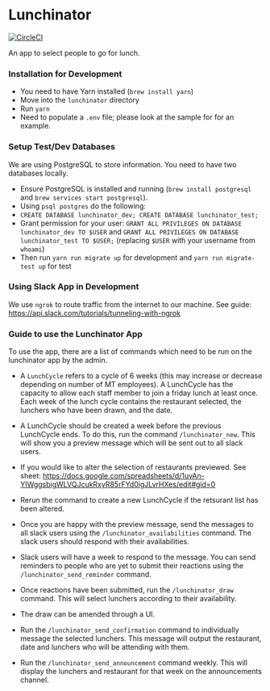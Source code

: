 # Lunchinator

[![CircleCI](https://circleci.com/gh/madetech/lunchinator.svg?style=svg)](https://circleci.com/gh/madetech/lunchinator)

An app to select people to go for lunch.

### Installation for Development

- You need to have Yarn installed (`brew install yarn`)
- Move into the `lunchinator` directory
- Run `yarn`
- Need to populate a `.env` file; please look at the sample for for an example.

### Setup Test/Dev Databases

We are using PostgreSQL to store information. You need to have two databases locally.

- Ensure PostgreSQL is installed and running (`brew install postgresql` and `brew services start postgresql`).
- Using `psql postgres` do the following:
- `CREATE DATABASE lunchinator_dev; CREATE DATABASE lunchinator_test;`
- Grant permission for your user: `GRANT ALL PRIVILEGES ON DATABASE lunchinator_dev TO $USER` and `GRANT ALL PRIVILEGES ON DATABASE lunchinator_test TO $USER;` (replacing `$USER` with your username from `whoami`)
- Then run `yarn run migrate up` for development and `yarn run migrate-test up` for test

### Using Slack App in Development

We use `ngrok` to route traffic from the internet to our machine. See guide: https://api.slack.com/tutorials/tunneling-with-ngrok

### Guide to use the Lunchinator App

To use the app, there are a list of commands which need to be run on the lunchinator app by the admin.

- A `LunchCycle` refers to a cycle of 6 weeks (this may increase or decrease depending on number of MT employees). A LunchCycle has the capacity to allow each staff member to join a friday lunch at least once. Each week of the lunch cycle contains the restaurant selected, the lunchers who have been drawn, and the date.

- A LunchCycle should be created a week before the previous LunchCycle ends. To do this, run the command `/lunchinator_new`. This will show you a preview message which will be sent out to all slack users.

- If you would like to alter the selection of restaurants previewed. See sheet: https://docs.google.com/spreadsheets/d/1uvAn-YIWggsbigWLVQJcukRxyR85rFYd0igJLvrHXes/edit#gid=0

- Rerun the command to create a new LunchCycle if the retsurant list has been altered.

- Once you are happy with the preview message, send the messages to all slack users using the `/lunchinator_availabilities` command. The slack users should respond with their availabilities.

- Slack users will have a week to respond to the message. You can send reminders to people who are yet to submit their reactions using the `/lunchinator_send_reminder` command.

- Once reactions have been submitted, run the `/lunchinator_draw` command. This will select lunchers according to their availability.

- The draw can be amended through a UI.

- Run the `/lunchinator_send_confirmation` command to individually message the selected lunchers. This message will output the restaurant, date and lunchers who will be attending with them.

- Run the `/lunchinator_send_announcement` command weekly. This will display the lunchers and restaurant for that week on the announcements channel.
